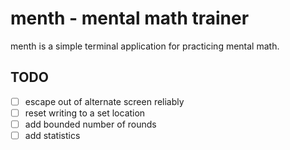 # menth - mental math trainer

menth is a simple terminal application for practicing mental math.

## TODO
- [ ] escape out of alternate screen reliably
- [ ] reset writing to a set location
- [ ] add bounded number of rounds
- [ ] add statistics
